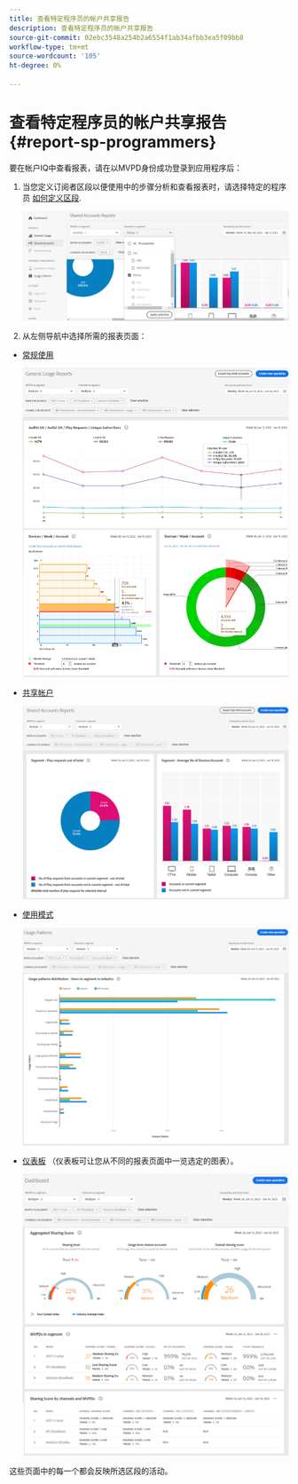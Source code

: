 ```yaml
---
title: 查看特定程序员的帐户共享报告
description: 查看特定程序员的帐户共享报告
source-git-commit: 02ebc3548a254b2a6554f1ab34afbb3ea5f09bb8
workflow-type: tm+mt
source-wordcount: '105'
ht-degree: 0%

---
```


# 查看特定程序员的帐户共享报告 {#report-sp-programmers}

要在帐户IQ中查看报表，请在以MVPD身份成功登录到应用程序后：

1. 当您定义订阅者区段以便使用中的步骤分析和查看报表时，请选择特定的程序员 [如何定义区段](/help/AccountIQ/howto-select-segment-timeframe.md).

   ![选择渠道](assets/programmer-selection.png)


1. 从左侧导航中选择所需的报表页面：

* [常规使用](/help/AccountIQ/general-usage-reports.md)

  ![](assets/specific-mvpd-gen-usage.png)
* [共享帐户](/help/AccountIQ/shared-acc-reports.md)

  ![](assets/specific-mvpd-shared-acc.png)
* [使用模式](/help/AccountIQ/usage-patterns.md)

  ![](assets/specific-mvpd-usage-pattern.png)

* [仪表板](/help/AccountIQ/dashboard.md) （仪表板可让您从不同的报表页面中一览选定的图表）。

  ![](assets/specific-mvpd-dashboard.png)

这些页面中的每一个都会反映所选区段的活动。
